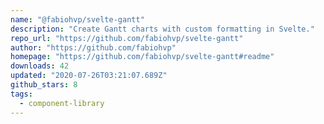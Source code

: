 ```yaml
---
name: "@fabiohvp/svelte-gantt"
description: "Create Gantt charts with custom formatting in Svelte."
repo_url: "https://github.com/fabiohvp/svelte-gantt"
author: "https://github.com/fabiohvp"
homepage: "https://github.com/fabiohvp/svelte-gantt#readme"
downloads: 42
updated: "2020-07-26T03:21:07.689Z"
github_stars: 8
tags: 
  - component-library
---
```

